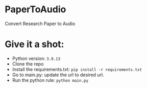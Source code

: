 # PaperToAudio
Convert Research Paper to Audio

# Give it a shot:
- Python version: `3.9.13`
- Clone the repo
- Install the requirements.txt: `pip install -r requirements.txt`
- Go to main.py: update the url to desired url.
- Run the python rule: `python main.py`
